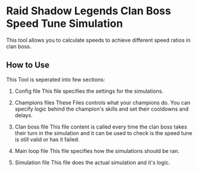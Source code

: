 # Raid Shadow Legends Clan Boss Speed Tune Simulation

This tool allows you to calculate speeds to achieve different speed ratios in clan boss.



## How to Use

This Tool is seperated into few sections:

1. Config file
    This file specifies the settings for the simulations.

2. Champions files
    These Files controls what your champions do. You can specify logic behind the champion's skills and set their cooldowns and delays.

3. Clan boss file
    This file content is called every time the clan boss takes their turn in the simulation and it can be used to check is the speed tune is still valid or has it failed.

4. Main loop file
    This file specifies how the simulations should be ran.

5. Simulation file
    This file does the actual simulation and it's logic.
